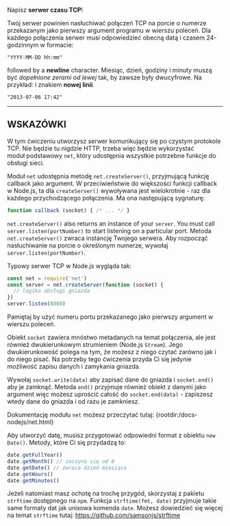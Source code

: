 Napisz **serwer czasu TCP**!

Twój serwer powinien nasłuchiwać połączeń TCP na porcie o numerze przekazanym jako pierwszy argument programu w wierszu poleceń. Dla każdego połączenia serwer musi odpowiedzieć obecną datą i czasem 24-godzinnym w formacie:

```
"YYYY-MM-DD hh:mm"
```

followed by a **newline** character. Miesiąc, dzień, godziny i minuty muszą być *dopełnione zerami od lewej* tak, by zawsze były dwucyfrowe. Na przykład:
i znakiem **nowej linii**.


```
"2013-07-06 17:42"
```

----------------------------------------------------------------------
## WSKAZÓWKI

W tym ćwiczeniu utworzysz serwer komunikujący się po czystym protokole TCP. Nie będzie tu nigdzie HTTP, trzeba więc będzie wykorzystać moduł podstawowy `net`, który udostępnia wszystkie potrzebne funkcje do obsługi sieci.

Moduł `net` udostępnia metodę `net.createServer()`, przyjmującą funkcję callback jako argument. W przeciwieństwie do większości funkcji callback w Node.js, ta dla `createServer()` wywoływana jest wielokrotnie - raz dla każdego przychodzącego połączenia. Ma ona następującą sygnaturę:

```js
function callback (socket) { /* ... */ }
```

`net.createServer()` also returns an instance of your `server`. You must call `server.listen(portNumber)` to start listening on a particular port.
Metoda `net.createServer()` zwraca instancję Twojego serwera. Aby rozpocząć nasłuchiwanie na porcie o określonym numerze, wywołaj `server.listen(portNumber)`.

Typowy serwer TCP w Node.js wygląda tak:

```js
const net = require('net')
const server = net.createServer(function (socket) {
  // logika obsługi gniazda
})
server.listen(8000)
```

Pamiętaj by użyć numeru portu przekazanego jako pierwszy argument w wierszu poleceń.

Obiekt `socket` zawiera mnóstwo metadanych na temat połączenia, ale jest również dwukierunkowym strumieniem (Node.js `Stream`). Jego dwukierunkowość polega na tym, że możesz z niego czytać zarówno jak i do niego pisać. Na potrzeby tego ćwiczenia przyda Ci się jedynie możliwość zapisu danych i zamykania gniazda.

Wywołaj `socket.write(data)` aby zapisać dane do gniazda i `socket.end()` aby je zamknąć. Metoda `end()` przyjmuje również obiekt z danymi jako argument więc możesz uprościć całość do `socket.end(data)` - zapiszesz wtedy dane do gniazda i od razu je zamkniesz.

Dokumentację modułu `net` możesz przeczytać tutaj:
  {rootdir:/docs-nodejs/net.html}

Aby utworzyć datę, musisz przygotować odpowiedni format z obiektu `new Date()`. Metody, które Ci się przydadzą to:

```js
date.getFullYear()
date.getMonth() // zaczyna się od 0
date.getDate() // zwraca dzień miesiąca
date.getHours()
date.getMinutes()
```

Jeżeli natomiast masz ochotę na trochę przygód, skorzystaj z pakietu `strftime` dostępnego na `npm`. Funkcja `strftime(fmt, date)` przyjmuje takie same formaty dat jak unixowa komenda `date`. Możesz dowiedzieć się więcej na temat `strftime` tutaj: https://github.com/samsonjs/strftime
